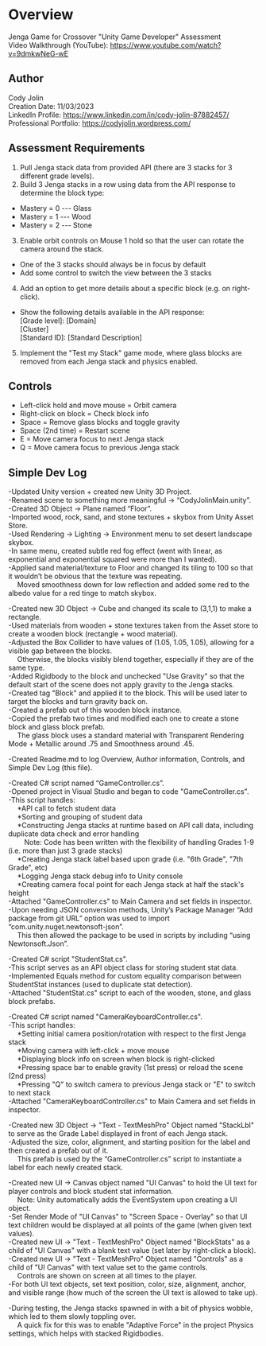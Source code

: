 # Overview
Jenga Game for Crossover "Unity Game Developer" Assessment  
Video Walkthrough (YouTube): https://www.youtube.com/watch?v=9dmkwNeG-wE  

## Author
Cody Jolin  
Creation Date: 11/03/2023  
LinkedIn Profile: https://www.linkedin.com/in/cody-jolin-87882457/  
Professional Portfolio: https://codyjolin.wordpress.com/  

## Assessment Requirements
1) Pull Jenga stack data from provided API (there are 3 stacks for 3 different grade levels).  
2) Build 3 Jenga stacks in a row using data from the API response to determine the block type:  

* Mastery = 0  ---  Glass  
* Mastery = 1  ---  Wood  
* Mastery = 2  ---  Stone  

3) Enable orbit controls on Mouse 1 hold so that the user can rotate the camera around the stack.  

* One of the 3 stacks should always be in focus by default  
* Add some control to switch the view between the 3 stacks  

4) Add an option to get more details about a specific block (e.g. on right-click).  

* Show the following details available in the API response:  
    [Grade level]: [Domain]  
    [Cluster]  
    [Standard ID]: [Standard Description]  

5) Implement the "Test my Stack" game mode, where glass blocks are removed from each Jenga stack and physics enabled.  

## Controls
* Left-click hold and move mouse = Orbit camera  
* Right-click on block = Check block info  
* Space = Remove glass blocks and toggle gravity  
* Space (2nd time) = Restart scene  
* E = Move camera focus to next Jenga stack  
* Q = Move camera focus to previous Jenga stack  

## Simple Dev Log
-Updated Unity version + created new Unity 3D Project.  
-Renamed scene to something more meaningful -> “CodyJolinMain.unity”.  
-Created 3D Object -> Plane named “Floor”.  
-Imported wood, rock, sand, and stone textures + skybox from Unity Asset Store.  
-Used Rendering -> Lighting -> Environment menu to set desert landscape skybox.  
-In same menu, created subtle red fog effect (went with linear, as exponential and exponential squared were more than I wanted).  
-Applied sand material/texture to Floor and changed its tiling to 100 so that it wouldn’t be obvious that the texture was repeating.  
&emsp;	Moved smoothness down for low reflection and added some red to the albedo value for a red tinge to match skybox.  

-Created new 3D Object -> Cube and changed its scale to (3,1,1) to make a rectangle.  
-Used materials from wooden + stone textures taken from the Asset store to create a wooden block (rectangle + wood material).   
-Adjusted the Box Collider to have values of (1.05, 1.05, 1.05), allowing for a visible gap between the blocks.   
&emsp;	Otherwise, the blocks visibly blend together, especially if they are of the same type.  
-Added Rigidbody to the block and unchecked "Use Gravity" so that the default start of the scene does not apply gravity to the Jenga stacks.  
-Created tag "Block" and applied it to the block. This will be used later to target the blocks and turn gravity back on.  
-Created a prefab out of this wooden block instance.  
-Copied the prefab two times and modified each one to create a stone block and glass block prefab.   
&emsp;	The glass block uses a standard material with Transparent Rendering Mode + Metallic around .75 and Smoothness around .45.  

-Created Readme.md to log Overview, Author information, Controls, and Simple Dev Log (this file).  

-Created C# script named “GameController.cs”.  
-Opened project in Visual Studio and began to code "GameController.cs".  
-This script handles:  
&emsp;	*API call to fetch student data  
&emsp;	*Sorting and grouping of student data  
&emsp;	*Constructing Jenga stacks at runtime based on API call data, including duplicate data check and error handling  
&emsp;&emsp;	Note: Code has been written with the flexibility of handling Grades 1-9 (i.e. more than just 3 grade stacks)  
&emsp;	*Creating Jenga stack label based upon grade (i.e. "6th Grade", "7th Grade", etc)  
&emsp;	*Logging Jenga stack debug info to Unity console  
&emsp;	*Creating camera focal point for each Jenga stack at half the stack's height  
-Attached "GameController.cs" to Main Camera and set fields in inspector.  
-Upon needing JSON conversion methods, Unity’s Package Manager “Add package from git URL” option was used to import “com.unity.nuget.newtonsoft-json”.   
&emsp;	This then allowed the package to be used in scripts by including “using Newtonsoft.Json”.  

-Created C# script "StudentStat.cs".  
-This script serves as an API object class for storing student stat data.  
-Implemented Equals method for custom equality comparison between StudentStat instances (used to duplicate stat detection).  
-Attached "StudentStat.cs" script to each of the wooden, stone, and glass block prefabs.  

-Created C# script named "CameraKeyboardController.cs".  
-This script handles:  
&emsp;	*Setting initial camera position/rotation with respect to the first Jenga stack  
&emsp;	*Moving camera with left-click + move mouse  
&emsp;	*Displaying block info on screen when block is right-clicked  
&emsp;	*Pressing space bar to enable gravity (1st press) or reload the scene (2nd press)  
&emsp;	*Pressing "Q" to switch camera to previous Jenga stack or "E" to switch to next stack  
-Attached "CameraKeyboardController.cs" to Main Camera and set fields in inspector.  

-Created new 3D Object -> "Text - TextMeshPro" Object named "StackLbl" to serve as the Grade Label displayed in front of each Jenga stack.   
-Adjusted the size, color, alignment, and starting position for the label and then created a prefab out of it.  
&emsp;	This prefab is used by the “GameController.cs” script to instantiate a label for each newly created stack.  

-Created new UI -> Canvas object named "UI Canvas" to hold the UI text for player controls and block student stat information.  
&emsp;	Note: Unity automatically adds the EventSystem upon creating a UI object.  
-Set Render Mode of "UI Canvas" to "Screen Space - Overlay" so that UI text children would be displayed at all points of the game (when given text values).  
-Created new UI -> "Text - TextMeshPro" Object named "BlockStats" as a child of "UI Canvas" with a blank text value (set later by right-click a block).  
-Created new UI -> "Text - TextMeshPro" Object named "Controls" as a child of "UI Canvas" with text value set to the game controls.  
&emsp;	Controls are shown on screen at all times to the player.  
-For both UI text objects, set text position, color, size, alignment, anchor, and visible range (how much of the screen the UI text is allowed to take up).  

-During testing, the Jenga stacks spawned in with a bit of physics wobble, which led to them slowly toppling over.  
&emsp;	A quick fix for this was to enable "Adaptive Force" in the project Physics settings, which helps with stacked Rigidbodies.  
